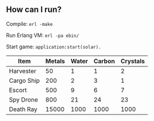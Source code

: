 ## How can I run?
Compile: `erl -make`

Run Erlang VM: `erl -pa ebin/`

Start game: `application:start(solar).`



|    Item    | Metals | Water | Carbon | Crystals |
|------------|--------|-------|--------|----------|
| Harvester  |   50   |   1   |    1   |    2     |
| Cargo Ship |  200   |   2   |    3   |    1     |
|   Escort   |  500   |   9   |    6   |    7     |
| Spy Drone  |  800   |  21   |   24   |   23     |
| Death Ray  |  15000 | 1000  |  1000  | 1000     |
